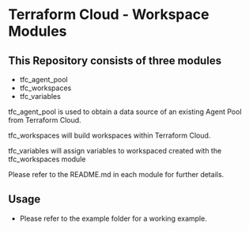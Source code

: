 # Terraform Cloud - Workspace Modules

## This Repository consists of three modules

* tfc_agent_pool
* tfc_workspaces
* tfc_variables

tfc_agent_pool is used to obtain a data source of an existing Agent Pool from Terraform Cloud.

tfc_workspaces will build workspaces within Terraform Cloud.

tfc_variables will assign variables to workspaced created with the tfc_workspaces module

Please refer to the README.md in each module for further details.

## Usage

* Please refer to the example folder for a working example.
